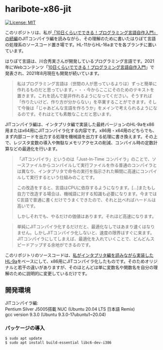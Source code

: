 # haribote-x86-jit

[![License: MIT](https://img.shields.io/badge/License-MIT-yellow.svg)](https://github.com/ready-player1/haribote-x86-jit/blob/main/LICENSE.md)

このリポジトリは、私が[「10日くらいでできる！プログラミング言語自作入門」の続編](http://essen.osask.jp/?a21_txt02)のJITコンパイラ編を読みながら、その理解のために書いたはりぼて言語の処理系のソースコード置き場です。HL-11からHL-16aまでを各ブランチに置いています。

はりぼて言語は、川合秀実さんが開発しているプログラミング言語です。2021年にWebコンテンツ「[10日くらいでできる！プログラミング言語自作入門](http://essen.osask.jp/?a21_txt01)」で発表され、2021年8月現在も開発が続いています。

> 私はプログラミング言語は（世間の人が思っているよりは）ずっと簡単に作れるものだと思っています。・・・今からここにそのためのテキストを置きます。これを読んで是非作れるようになってください。そうすれば「作りたいけど、作り方が分からない」を卒業することができます。そして今後は「じゃあどんな言語を作ろうか」をメインで考えられるようになるのです。それはとても素敵なことだと思います。

JITコンパイラ編は、インタプリタ編で実装した最終バージョンのHL-9aをx86用またはx64用にJITコンパイラ化する内容です。x86用・x64用のどちらでも、まず内部コードを出力する処理を機械語を出力する処理に書き換えます。その上で、レジスタ変数の導入や無駄なメモリアクセスの削減、コンパイル時の定数計算などの最適化を行います。

> 「JITコンパイラ」というのは「Just-In-Time コンパイラ」のことで、ソースファイルからコンパイルして実行ファイルを作る普通のコンパイラとは異なり、インタプリタで命令の実行を指示された瞬間に高速にコンパイルして実行するという仕組みのことです。
>
> この改造をすると、言語はCPUに依存するようになります。[…]またもし自力で改造する場合は、機械語に対する知識も必要になります。今まではC言語で普通に書くだけでうまくできたので、それと比べればハードルは高いです。
>
> しかしそれでも、やるだけの価値はあります。それほど高速になります。

> 単純にJITコンパイラ化するだけだと、最適化なしではあまり速くはなりません。しかしJITコンパイラ化しないと、速度の限界はすぐに来ます。JITコンパイラにしてしまえば、最適化を入れていくことで、どんどんスピードアップする余地ができるのです。

このリポジトリのソースコードは、[私がインタプリタ編を読みながら実装したHL-9a](https://github.com/ready-player1/haribote)をベースにして、x86用にJITコンパイラ化したものです。そのためオリジナルと若干の違いがありますが、そのほとんどは単に変数名や関数名を自分の理解のために説明的に変更しているだけです。

## 開発環境

 JITコンパイラ編:  
Pentium Silver J5005搭載 NUC (Ubuntu 20.04 LTS 日本語 Remix)  
gcc version 9.3.0 (Ubuntu 9.3.0-17ubuntu1~20.04)

### パッケージの導入

```
$ sudo apt update
$ sudo apt install build-essential libc6-dev-i386
```
